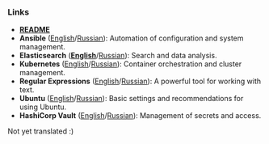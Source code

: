 ### Links
- **[README](../README.md)**
- **Ansible** ([English](ansible-en.md)/[Russian](../ru/ansible-ru.md)): Automation of configuration and system management.
- **Elasticsearch** ([**English**](elastic-en.md)/[Russian](../ru/elastic-ru.md)): Search and data analysis.
- **Kubernetes** ([English](kube-en.md)/[Russian](../ru/kube-ru.md)): Container orchestration and cluster management.
- **Regular Expressions** ([English](regex-en.md)/[Russian](../ru/regex-ru.md)): A powerful tool for working with text.
- **Ubuntu** ([English](ubuntu-en.md)/[Russian](../ru/ubuntu-ru.md)): Basic settings and recommendations for using Ubuntu.
- **HashiCorp Vault** ([English](vault-en.md)/[Russian](../ru/vault-ru.md)): Management of secrets and access.

Not yet translated :)
